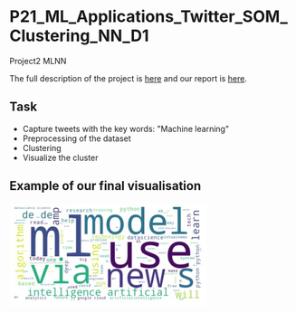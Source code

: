# P21_ML_Applications_Twitter_SOM_Clustering_NN_D1
Project2 MLNN

The full description of the project is [here](https://github.com/arnaud22560/P21_ML_Applications_Twitter_SOM_Clustering_NN_D1/blob/main/P21_ML_Applications_Twitter_SOM_Clustering_NN_D1.pdf) and our report is [here](https://github.com/arnaud22560/P21_ML_Applications_Twitter_SOM_Clustering_NN_D1/blob/main/Report_Clustering_tweets_about_Machine_Learning_using_Self_Organizing_Maps.pdf).

## Task

* Capture tweets with the key words: "Machine learning"
* Preprocessing of the dataset
* Clustering
* Visualize the cluster

## Example of our final visualisation

![Wordcloud example](https://github.com/arnaud22560/P21_ML_Applications_Twitter_SOM_Clustering_NN_D1/blob/main/img/wordcloud1.jpg)
